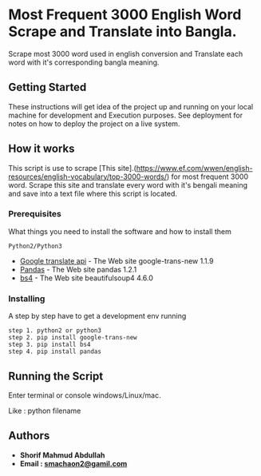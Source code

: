 # Most Frequent 3000 English Word Scrape and Translate into Bangla.

Scrape most 3000 word used in english conversion and Translate each word with it's corresponding bangla meaning.

## Getting Started

These instructions will get idea of the project up and running on your local machine for development and Execution purposes. See deployment for notes on how to deploy the project on a live system.

## How it works

This script is use to scrape [This site].(https://www.ef.com/wwen/english-resources/english-vocabulary/top-3000-words/) for most frequent 3000 word.
Scrape this site and translate every word with it's bengali meaning and save into a text file where this script is located.
 
### Prerequisites

What things you need to install the software and how to install them
```
Python2/Python3
```
* [Google translate api](https://pypi.org/project/google-trans-new/) - The Web site google-trans-new 1.1.9
* [Pandas](https://pypi.org/project/pandas/) - The Web site pandas 1.2.1
* [bs4](https://pypi.python.org/pypi/beautifulsoup4) - The Web site  beautifulsoup4 4.6.0

### Installing

A step by step have to get a development env running
```
step 1. python2 or python3
step 2. pip install google-trans-new
step 3. pip install bs4
step 4. pip install pandas
```

## Running the Script

Enter terminal or console windows/Linux/mac.  

Like : python filename       


## Authors

* **Shorif Mahmud Abdullah** 
* **Email : smachaon2@gamil.com**

